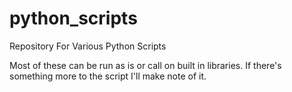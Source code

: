 # python_scripts
Repository For Various Python Scripts

Most of these can be run as is or call on built in libraries.
If there's something more to the script I'll make note of it.
